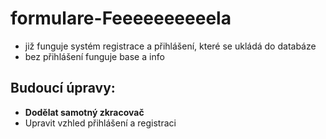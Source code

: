 # formulare-Feeeeeeeeeela

* již funguje systém registrace a přihlášení, které se ukládá do databáze
* bez přihlášení funguje base a info

## Budoucí úpravy:
* **Dodělat samotný zkracovač**
* Upravit vzhled přihlášení a registraci

